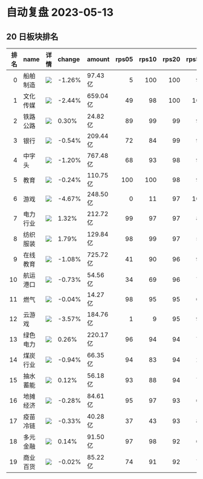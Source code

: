 # 自动复盘 2023-05-13
## 20 日板块排名
|   排名 | name     | 详情                                                                                                | change   | amount   |   rps05 |   rps10 |   rps20 |   rps50 |   rps120 |   rps250 | volume      |
|-------:|:---------|:----------------------------------------------------------------------------------------------------|:---------|:---------|--------:|--------:|--------:|--------:|---------:|---------:|:------------|
|      0 | 船舶制造 | ![](https://sykent-blog-image.oss-cn-beijing.aliyuncs.com/quant/image/2023/5/1683966817456-tmp.jpg) | -1.26%   | 97.43亿  |       5 |     100 |     100 |      97 |       95 |       97 | 695.31万手  |
|      1 | 文化传媒 | ![](https://sykent-blog-image.oss-cn-beijing.aliyuncs.com/quant/image/2023/5/1683966820641-tmp.jpg) | -2.44%   | 659.04亿 |      49 |      98 |     100 |     100 |       99 |       99 | 5951.23万手 |
|      2 | 铁路公路 | ![](https://sykent-blog-image.oss-cn-beijing.aliyuncs.com/quant/image/2023/5/1683966822407-tmp.jpg) | 0.30%    | 24.82亿  |      89 |      99 |      99 |      92 |       87 |       71 | 396.04万手  |
|      3 | 银行     | ![](https://sykent-blog-image.oss-cn-beijing.aliyuncs.com/quant/image/2023/5/1683966824129-tmp.jpg) | -0.54%   | 209.44亿 |      72 |      84 |      99 |      91 |       85 |        7 | 3677.85万手 |
|      4 | 中字头   | ![](https://sykent-blog-image.oss-cn-beijing.aliyuncs.com/quant/image/2023/5/1683966825958-tmp.jpg) | -1.20%   | 767.48亿 |      68 |      93 |      98 |      97 |       96 |       87 | 8006.03万手 |
|      5 | 教育     | ![](https://sykent-blog-image.oss-cn-beijing.aliyuncs.com/quant/image/2023/5/1683966827756-tmp.jpg) | -0.24%   | 110.75亿 |     100 |     100 |      98 |      91 |       92 |       95 | 1215.29万手 |
|      6 | 游戏     | ![](https://sykent-blog-image.oss-cn-beijing.aliyuncs.com/quant/image/2023/5/1683966829655-tmp.jpg) | -4.67%   | 248.50亿 |       0 |      11 |      97 |     100 |      100 |      100 | 2566.10万手 |
|      7 | 电力行业 | ![](https://sykent-blog-image.oss-cn-beijing.aliyuncs.com/quant/image/2023/5/1683966831543-tmp.jpg) | 1.32%    | 212.72亿 |      99 |      97 |      97 |      85 |       66 |       47 | 3306.53万手 |
|      8 | 纺织服装 | ![](https://sykent-blog-image.oss-cn-beijing.aliyuncs.com/quant/image/2023/5/1683966833424-tmp.jpg) | 1.79%    | 129.84亿 |      98 |      99 |      97 |      58 |       78 |       42 | 1558.64万手 |
|      9 | 在线教育 | ![](https://sykent-blog-image.oss-cn-beijing.aliyuncs.com/quant/image/2023/5/1683966835293-tmp.jpg) | -1.08%   | 725.72亿 |      41 |      90 |      96 |      98 |       98 |       98 | 5615.77万手 |
|     10 | 航运港口 | ![](https://sykent-blog-image.oss-cn-beijing.aliyuncs.com/quant/image/2023/5/1683966837157-tmp.jpg) | -0.73%   | 54.56亿  |      34 |      69 |      96 |      79 |       70 |       47 | 1065.47万手 |
|     11 | 燃气     | ![](https://sykent-blog-image.oss-cn-beijing.aliyuncs.com/quant/image/2023/5/1683966838990-tmp.jpg) | -0.04%   | 14.27亿  |      98 |      95 |      95 |      67 |       44 |       36 | 168.90万手  |
|     12 | 云游戏   | ![](https://sykent-blog-image.oss-cn-beijing.aliyuncs.com/quant/image/2023/5/1683966840877-tmp.jpg) | -3.57%   | 184.76亿 |       1 |       9 |      95 |      99 |      100 |       99 | 1741.41万手 |
|     13 | 绿色电力 | ![](https://sykent-blog-image.oss-cn-beijing.aliyuncs.com/quant/image/2023/5/1683966842835-tmp.jpg) | 0.26%    | 220.17亿 |      96 |      94 |      94 |      76 |       64 |       33 | 3241.30万手 |
|     14 | 煤炭行业 | ![](https://sykent-blog-image.oss-cn-beijing.aliyuncs.com/quant/image/2023/5/1683966844656-tmp.jpg) | -0.94%   | 66.35亿  |      94 |      83 |      94 |      26 |        7 |        4 | 569.10万手  |
|     15 | 抽水蓄能 | ![](https://sykent-blog-image.oss-cn-beijing.aliyuncs.com/quant/image/2023/5/1683966846555-tmp.jpg) | 0.12%    | 56.18亿  |      93 |      88 |      94 |      77 |       43 |       42 | 743.56万手  |
|     16 | 地摊经济 | ![](https://sykent-blog-image.oss-cn-beijing.aliyuncs.com/quant/image/2023/5/1683966848472-tmp.jpg) | -0.28%   | 84.61亿  |      95 |      97 |      93 |      64 |       76 |       68 | 953.01万手  |
|     17 | 疫苗冷链 | ![](https://sykent-blog-image.oss-cn-beijing.aliyuncs.com/quant/image/2023/5/1683966850321-tmp.jpg) | -0.33%   | 40.28亿  |      37 |      43 |      93 |      83 |       82 |       74 | 306.20万手  |
|     18 | 多元金融 | ![](https://sykent-blog-image.oss-cn-beijing.aliyuncs.com/quant/image/2023/5/1683966852124-tmp.jpg) | 0.14%    | 91.50亿  |      97 |      98 |      92 |      68 |       67 |       55 | 1527.70万手 |
|     19 | 商业百货 | ![](https://sykent-blog-image.oss-cn-beijing.aliyuncs.com/quant/image/2023/5/1683966853973-tmp.jpg) | -0.02%   | 85.22亿  |      74 |      91 |      92 |      73 |       79 |       23 | 1134.04万手 |